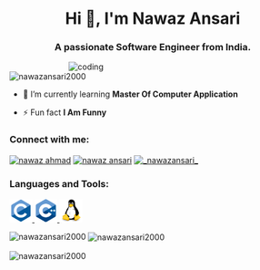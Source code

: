 <h1 align="center">Hi 👋, I'm Nawaz Ansari</h1>
<h3 align="center">A passionate Software Engineer from India.</h3>

<img align="right" alt="coding" width="400" src="https://user-images.githubusercontent.com/55389276/140866485-8fb1c876-9a8f-4d6a-98dc-08c4981eaf70.gif">

<p align="left"> <img src="https://komarev.com/ghpvc/?username=nawazansari2000&label=Profile%20views&color=0e75b6&style=flat" alt="nawazansari2000" /> </p>

- 🌱 I’m currently learning **Master Of Computer Application**

- ⚡ Fun fact **I Am Funny**

<h3 align="left">Connect with me:</h3>
<p align="left">
<a href="https://linkedin.com/in/nawaz ahmad" target="blank"><img align="center" src="https://raw.githubusercontent.com/rahuldkjain/github-profile-readme-generator/master/src/images/icons/Social/linked-in-alt.svg" alt="nawaz ahmad" height="30" width="40" /></a>
<a href="https://fb.com/nawaz ansari" target="blank"><img align="center" src="https://raw.githubusercontent.com/rahuldkjain/github-profile-readme-generator/master/src/images/icons/Social/facebook.svg" alt="nawaz ansari" height="30" width="40" /></a>
<a href="https://instagram.com/_nawazansari_" target="blank"><img align="center" src="https://raw.githubusercontent.com/rahuldkjain/github-profile-readme-generator/master/src/images/icons/Social/instagram.svg" alt="_nawazansari_" height="30" width="40" /></a>
</p>

<h3 align="left">Languages and Tools:</h3>
<p align="left"> <a href="https://www.cprogramming.com/" target="_blank" rel="noreferrer"> <img src="https://raw.githubusercontent.com/devicons/devicon/master/icons/c/c-original.svg" alt="c" width="40" height="40"/> </a> <a href="https://www.w3schools.com/cpp/" target="_blank" rel="noreferrer"> <img src="https://raw.githubusercontent.com/devicons/devicon/master/icons/cplusplus/cplusplus-original.svg" alt="cplusplus" width="40" height="40"/> </a> <a href="https://www.linux.org/" target="_blank" rel="noreferrer"> <img src="https://raw.githubusercontent.com/devicons/devicon/master/icons/linux/linux-original.svg" alt="linux" width="40" height="40"/> </a> </p>

<p><img align="left" src="https://github-readme-stats.vercel.app/api/top-langs?username=nawazansari2000&show_icons=true&locale=en&layout=compact" alt="nawazansari2000" /></p>

<p>&nbsp;<img align="center" src="https://github-readme-stats.vercel.app/api?username=nawazansari2000&show_icons=true&locale=en" alt="nawazansari2000" /></p>

<p><img align="center" src="https://github-readme-streak-stats.herokuapp.com/?user=nawazansari2000&" alt="nawazansari2000" /></p>
